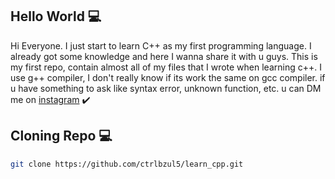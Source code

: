 ## Hello World :computer:
Hi Everyone. I just start to learn C++ as my first programming language.
I already got some knowledge and here I wanna share it with u guys.
This is my first repo, contain almost all of my files that I wrote when learning c++.
I use g++ compiler, I don't really know if its work the same on gcc compiler.
if u have something to ask like syntax error, unknown function, etc.
u can DM me on [instagram](@zulfikriry5) :heavy_check_mark:


## Cloning Repo :computer:
```bash
git clone https://github.com/ctrlbzul5/learn_cpp.git
```
